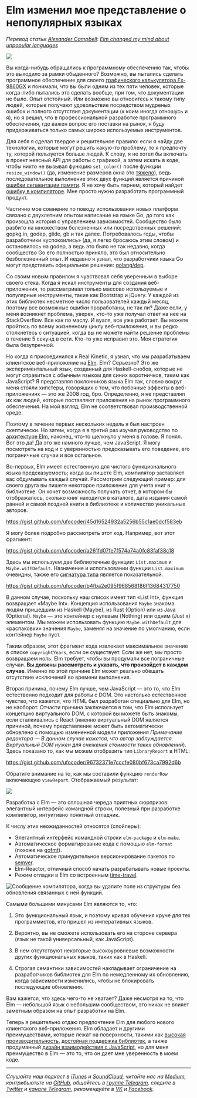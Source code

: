# Elm изменил мое представление о непопулярных языках

*Перевод статьи [Alexander Campbell](https://blog.realkinetic.com/@alexandercampbell): [Elm changed my mind about unpopular languages](https://blog.realkinetic.com/elm-changed-my-mind-about-unpopular-languages-190a23f4a834)*

![](./background.png)

Вы когда-нибудь обращались к программному обеспечению так, чтобы это выходило за рамки обыденного? Возможно, вы пытались сделать программное обеспечение для своего [графического калькулятора Fx-9860GX](https://wiki.planet-casio.com/en/Fx-9860G_SDK) и понимали, что вы были одним из тех пяти человек, которые когда-либо пытались это сделать вообще, при том, что документации не было. Опыт отстойный. Или возможно вы относитесь к такому типу людей, которые получают удовольствие посредством мудреных ошибок и полного отсутствия документации (к коим иногда отношусь и я), но я решил, что в профессиональной разработке программного обеспечения, где важен вопрос его поставки на рынок, я буду придерживаться только самых широко используемых инструментов.

Для себя я сделал твердое и решительное правило: если я найду две технологии, которые могут решить какую-то проблему, то я предпочту ту, которой пользуется больше людей. К слову, я не хотел бы включать в проект неясный API для работы с графикой, а затем искать в коде, чтобы никто не вызывал функцию `set_color()` после функции `resize_window()` (да, изменение размеров окна это [тяжело](https://bugreports.qt.io/browse/QTBUG-57608)), ведь последовательное выполнение этих двух функций является причиной [ошибки сегментации памяти](https://bugreports.qt.io/browse/QTBUG-60185). Я не хочу быть парнем, который найдет [ошибку в компиляторе](https://github.com/golang/go/issues/1990). Мне просто нужно разработать программный продукт.

Частично мое сомнение по поводу использования новых платформ связано с двухлетним опытом написание на языке Go, до того как произошла история с управлением зависимостей. Сообщество было разбито на множеством болезненных или посредственных решений: gopkg.in, godep, glide, gb и так далее. Потребовалось годы, чтобы разработчики «успокоились» (да, я легко бросаюсь этим словом) и остановилось на godep, а ведь это было не так недавно, когда сообщество Go его полностью приняло, это был относительно безболезненный опыт. И недавно я узнал, что разработчики языка Go могут представить официальное решение: [golang/dep](https://github.com/golang/dep).

Со своим новым правилом я чувствовал себя уверенным в выборе своего стека. Когда я искал инструменты для создания веб-приложения, то рассматривал только массово используемые и популярные инструменты, такие как Bootstrap и jQuery. У каждой из этих библиотек несметное число пользователей каждый месяц, поэтому все возможные ошибки проработаны, не так ли? Даже если, у меня возникнет проблема, уверен, кто-то уже получал ответ на нее на StackOverflow. Все как по маслу. И вуаля, все уже работает. Вы можете пройтись по всему жизненному циклу веб-приложения, и вы редко столкнетесь с ситуацией, когда вы не можете найти решение проблемы в течение 5 секунд в сети. Кто-то уже исправил это. Моя стратегия была безупречной.

Но когда я присоединился к Real Kinetic, я узнал, что мы разрабатываем клиентское веб-приложение на [Elm](http://elm-lang.org/). Elm? Серьезно? Это же экспериментальный язык, созданный для Haskell-снобов, которые не могут справиться с обычным языком для синих воротничков, таким как JavaScript? Я представлял поклонников языка Elm так, словно вокруг меня стояли хипстеры, говорящих о том, что побочные эффекты в веб-приложениях — это же 2008 год, бро. Определенно, я не представлял их как людей, которые поставляют приложения на рынок программного обеспечения. На мой взгляд, Elm не соответствовал производственной среде.

Поэтому в течение первых нескольких недель я был настроен скептически. Но затем, когда я в третий раз изучал руководство по [архитектуре Elm](https://guide.elm-lang.org/architecture/), наконец, что-то щелкнуло у меня в голове. Я понял. Вот это да! Да это же намного лучше, чем JavaScript. Я могу посмотреть на код и с уверенностью предсказывать его поведение, его пограничные случаи и все остальное.

Во-первых, Elm имеет естественную для чистого функционального языка предсказуемость; когда вы пишете Elm, компилятор заставляет вас обдумывать каждый случай. Рассмотрим следующий пример: для своего друга вы пишете некоторое приложение для учета книг в библиотеке. Он хочет возможность получать отчет, в котором бы отображалось, сколько книг находится в каталоге, дата издания самой ранней и самой поздней книги в библиотеке и количество уникальных авторов.

https://gist.github.com/ufocoder/45d16524932a5256b55c1ae0dcf583eb

Я могу более подробно рассмотреть этот код. Например, вот этот фрагмент:

https://gist.github.com/ufocoder/a261fd07fe7f574a74a0fc83faf38c18

Здесь мы используем две библиотечные функции: `List.maximum` и `Maybe.withDefault`. Назначение и использовании функции `List.maximum` очевидны, также его [сигнатура типа](https://github.com/elm-lang/core/blob/9a20adc5749c1e68986771c506f0bef7ade9903f/src/List.elm#L391) является показательной.

https://gist.github.com/ufocoder/b4fba2e095f968568186f13684317750

В данном случае, поскольку наш список имеет тип «List Int», функция возвращает «Maybe Int». Концепция использования `Maybe` знакома людям пришедшим из Haskell (Maybe), из Rust (Option) или из Java (Optional). `Maybe` — это контейнер с нулевым (Nothing) или одним (Just x) элементом. Мы можем использовать функцию `Maybe.withDefault` для «распаковки» значения `Maybe`, заменяя на значение по умолчанию, если контейнер `Maybe` пуст.

Таким образом, этот фрагмент кода извлекает максимальное значение в списке `copyrightYears`, если он существует. Если же нет, мы просто возвращаем ноль. Elm требует, чтобы вы продумали все пограничные случаи. **Вы должны рассмотреть и указать, что произойдет в каждом случае**. Именно по этой причине Elm может реально обещать отсутствие исключений во времени выполнения.

Вторая причина, почему Elm лучше, чем JavaScript — это то, что Elm естественно подходит для работы с DOM. Это настолько естественное чувство, что кажется, что HTML был разработан специально для Elm, но не наоборот. Отчасти причина заключается в том, что Elm использует концепцию виртуального DOM, с которой вы можете быть знакомы, если сталкивались с React (именно виртуальный DOM является причиной, почему представление может быть автоматически обновлено с помощью измененной модели приложения *Примечание редактора — В данном случае кажется, что автор заблуждается. Виртуальный DOM нужен для снижения стоимости таких обновлений*). Здесь показано то, как мы можем отобразить тип `LibraryReport` в HTML:

https://gist.github.com/ufocoder/96732371e7cccfe080bf673ca7992d6b

Обратите внимание на то, как мы составили функцию `renderRow` включающую `viewReport`. Отображаемый результат:

![](https://cdn-images-1.medium.com/max/1600/0*Bfpi30J-B56glbZq.)

Разработка с Elm — это сплошная череда приятных сюрпризов: элегантный интерфейс командной строки, полезный при разработке компилятор, интуитивно понятный отладчик.

К числу этих неожиданностей относятся (спойлеры):

* Элегантный интерфейс командной строки `elm-package` и `elm-make`.
* Автоматическое форматирование кода с помощью `elm-format` (похоже на [gofmt](https://blog.golang.org/go-fmt-your-code)).
* Автоматическое принудительное версионирование пакетов по [semver](https://semver.org/).
* Elm-Reactor, отличный способ начать разрабатывать новые проекты.
* Режим отладки в Elm со встроенным [time-travel](https://www.youtube.com/watch?v=vS3yzUo7l8Y).

![](https://cdn-images-1.medium.com/max/1600/0*Nvtop5fMg_OffOk3. "Сообщение компилятора, когда вы удалите поле из структуры без обновления связанных с ней функций.")

Самыми большими минусами Elm являются то, что:

1. Это функциональный язык, и поэтому кривая обучения круче для тех программистов, кто пришел из императивных языков.

2. Вероятно, вы не сможете использовать его на стороне сервера (язык не такой универсальный, как JavaScript).

3. В нем отсутствуют некоторые высокоуровневые возможности других функциональных языков, таких как в Haskell.

4. Строгая семантики зависимостей накладывает ограничение на разработчиков библиотек для Elm по немедленному их обновлению, когда зависимости изменились, чтобы не блокировать последующие обновления.

Вам кажется, что здесь чего-то не хватает? Даже несмотря на то, что Elm — небольшой язык с небольшим сообществом, это никак не влияет заметным образом на опыт разработки на Elm.

Теперь я решительно отдаю предпочтение Elm для любого нового клиентского веб-приложения. Elm обладает и другими преимуществами, которые лежат на поверхности, такими как [высокая производительность](http://elm-lang.org/blog/blazing-fast-html), [достойная поддержка библиотек](http://package.elm-lang.org/), а также продуманный [дизайн взаимодействия с JavaScript](https://guide.elm-lang.org/interop/javascript.html), но для меня преимущество в Elm — это то, что он дает мне уверенность в моем коде.

- - - -

*Слушайте наш подкаст в [iTunes](https://itunes.apple.com/ru/podcast/девшахта/id1226773343) и [SoundCloud](https://soundcloud.com/devschacht), читайте нас на [Medium](https://medium.com/devschacht), контрибьютьте на [GitHub](https://github.com/devSchacht), общайтесь в [группе Telegram](https://t.me/devSchacht), следите в [Twitter](https://twitter.com/DevSchacht) и [канале Telegram](https://t.me/devSchachtChannel), рекомендуйте в [VK](https://vk.com/devschacht) и [Facebook](https://www.facebook.com/devSchacht).*
